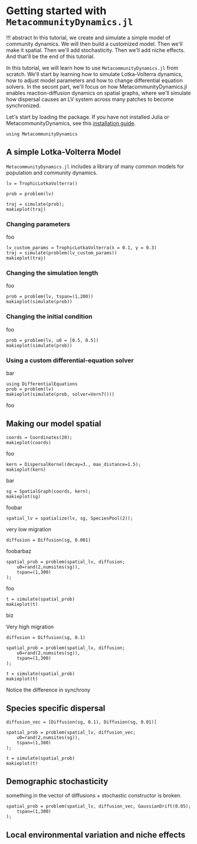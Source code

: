 # Getting started with `MetacommunityDynamics.jl`


!!! abstract
    In this tutorial, we create and simulate a simple model of community
    dynamics. We will then build a customized model. Then we'll make it spatial.
    Then we'll add stochasticity. Then we'll add niche effects. And that'll be
    the end of this tutorial.


In this tutorial, we will learn how to use `MetacommunityDynamics.jl` from
scratch. We'll start by learning how to simulate Lotka-Volterra dynamics, how to
adjust model parameters and how to change differential equation solvers. In the
secont part, we'll focus on how MetacommunityDynamics.jl enables
reaction-diffusion dynamics on spatial graphs, where we'll simulate how
dispersal causes an LV system across many patches to become synchronized.

Let's start by loading the package. If you have not installed Julia or
MetacommunityDynamics, see this [installation guide](TODO).


```@example 1
using MetacommunityDynamics
```

## A simple Lotka-Volterra Model

`MetacommunityDynamics.jl` includes a library of many common models for
population and community dynamics. 

```@example 1
lv = TrophicLotkaVolterra()
```

```@example 1
prob = problem(lv)
```

```@example 1
traj = simulate(prob);
makieplot(traj)
```

### Changing parameters

foo

```@example 1
lv_custom_params = TrophicLotkaVolterra(λ = 0.1, γ = 0.3)
traj = simulate(problem(lv_custom_params))
makieplot(traj)
```

### Changing the simulation length

foo

```@example 1
prob = problem(lv, tspan=(1,200))
makieplot(simulate(prob))
```

### Changing the initial condition

foo

```@example 1
prob = problem(lv, u0 = [0.5, 0.5])
makieplot(simulate(prob))
```

### Using a custom differential-equation solver

bar

```@example 1
using DifferentialEquations
prob = problem(lv)
makieplot(simulate(prob, solver=Vern7()))
```

foo


## Making our model spatial

```@example 1
coords = Coordinates(20);
makieplot(coords)
```

foo

```@example 1
kern = DispersalKernel(decay=3., max_distance=1.5);
makieplot(kern)
```

bar

```@example 1
sg = SpatialGraph(coords, kern);
makieplot(sg)
```

foobar

```@example 1
spatial_lv = spatialize(lv, sg, SpeciesPool(2));
```

very low migration

```@example 1
diffusion = Diffusion(sg, 0.001)
```

foobarbaz

```@example 1
spatial_prob = problem(spatial_lv, diffusion; 
    u0=rand(2,numsites(sg)),
    tspan=(1,300)
);
```

foo

```@example 1
t = simulate(spatial_prob)
makieplot(t)
```
biz

Very high migration

```@example 1
diffusion = Diffusion(sg, 0.1)

spatial_prob = problem(spatial_lv, diffusion; 
    u0=rand(2,numsites(sg)),
    tspan=(1,300)
);

t = simulate(spatial_prob)
makieplot(t)
```

Notice the difference in synchrony

## Species specific dispersal

```@example 1
diffusion_vec = [Diffusion(sg, 0.1), Diffusion(sg, 0.01)]

spatial_prob = problem(spatial_lv, diffusion_vec; 
    u0=rand(2,numsites(sg)),
    tspan=(1,300)
);

t = simulate(spatial_prob)
makieplot(t)
```

## Demographic stochasticity

something in the vector of diffusions + stochastic constructor is broken.

```@example 1
spatial_prob = problem(spatial_lv, diffusion_vec, GaussianDrift(0.05); 
    tspan=(1,300)
);
```


## Local environmental variation and niche effects


